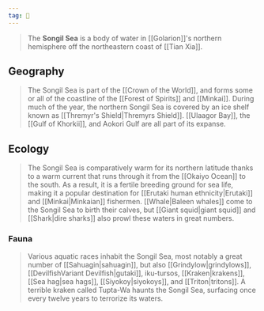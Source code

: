 ```yaml
---
tag: 🌊
---
```

> The **Songil Sea** is a body of water in [[Golarion]]'s northern hemisphere off the northeastern coast of [[Tian Xia]].



## Geography

> The Songil Sea is part of the [[Crown of the World]], and forms some or all of the coastline of the [[Forest of Spirits]] and [[Minkai]].
> During much of the year, the northern Songil Sea is covered by an ice shelf known as [[Thremyr's Shield|Thremyrs Shield]]. [[Ulaagor Bay]], the [[Gulf of Khorkii]], and Aokori Gulf are all part of its expanse.


## Ecology

> The Songil Sea is comparatively warm for its northern latitude thanks to a warm current that runs through it from the [[Okaiyo Ocean]] to the south. As a result, it is a fertile breeding ground for sea life, making it a popular destination for [[Erutaki human ethnicity|Erutaki]] and [[Minkai|Minkaian]] fishermen. [[Whale|Baleen whales]] come to the Songil Sea to birth their calves, but [[Giant squid|giant squid]] and [[Shark|dire sharks]] also prowl these waters in great numbers.


### Fauna

> Various aquatic races inhabit the Songil Sea, most notably a great number of [[Sahuagin|sahuagin]], but also [[Grindylow|grindylows]], [[DevilfishVariant Devilfish|gutaki]], iku-tursos, [[Kraken|krakens]], [[Sea hag|sea hags]], [[Siyokoy|siyokoys]], and [[Triton|tritons]]. A terrible kraken called Tupta-Wa haunts the Songil Sea, surfacing once every twelve years to terrorize its waters.








